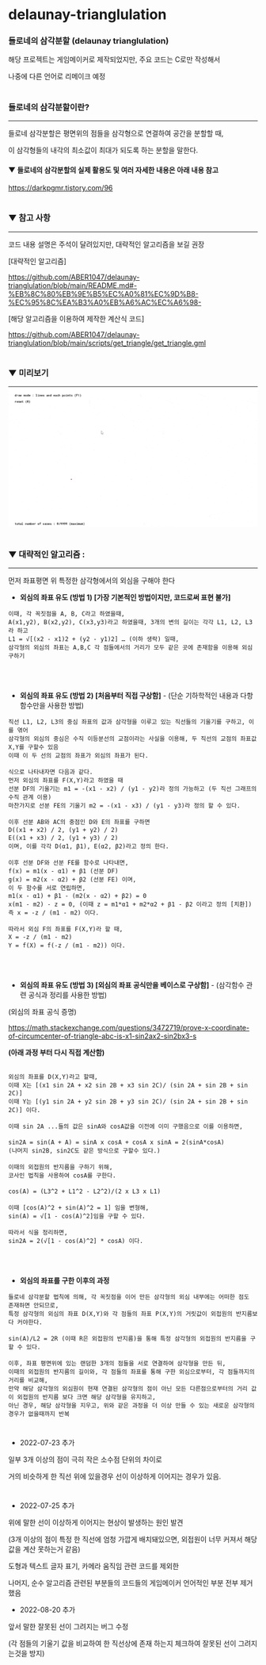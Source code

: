 # delaunay-trianglulation

### 들로네의 삼각분할 (delaunay trianglulation)

해당 프로젝트는 게임메이커로 제작되었지만, 주요 코드는 C로만 작성해서 

나중에 다른 언어로 리메이크 예정

#

### 들로네의 삼각분할이란?
-------------

들로네 삼각분할은 평면위의 점들을 삼각형으로 연결하여 공간을 분할할 때, 

이 삼각형들의 내각의 최소값이 최대가 되도록 하는 분할을 말한다.

#### ▼ 들로네의 삼각분할의 실제 활용도 및 여러 자세한 내용은 아래 내용 참고

https://darkpgmr.tistory.com/96


#

### ▼ 참고 사항
-------------

코드 내용 설명은 주석이 달려있지만, 대략적인 알고리즘을 보길 권장

[대략적인 알고리즘]

https://github.com/ABER1047/delaunay-trianglulation/blob/main/README.md#-%EB%8C%80%EB%9E%B5%EC%A0%81%EC%9D%B8-%EC%95%8C%EA%B3%A0%EB%A6%AC%EC%A6%98-

[해당 알고리즘을 이용하여 제작한 계산식 코드]

https://github.com/ABER1047/delaunay-trianglulation/blob/main/scripts/get_triangle/get_triangle.gml

#

### ▼ 미리보기

![preview_1](imgs/preview_1.gif)

#

### ▼ 대략적인 알고리즘 :
-------------


먼저 좌표평면 위 특정한 삼각형에서의 외심을 구해야 한다


- **외심의 좌표 유도 (방법 1) [가장 기본적인 방법이지만, 코드로써 표현 불가]**

```
이때, 각 꼭짓점을 A, B, C라고 하였을때, 
A(x1,y2), B(x2,y2), C(x3,y3)라고 하였을때, 3개의 변의 길이는 각각 L1, L2, L3라 하고 
L1 = √[(x2 - x1)2 + (y2 - y1)2] … (이하 생락) 일때, 
삼각형의 외심의 좌표는 A,B,C 각 점들에서의 거리가 모두 같은 곳에 존재함을 이용해 외심 구하기
```

</br></br>


- **외심의 좌표 유도 (방법 2) [처음부터 직접 구상함]** - (단순 기하학적인 내용과 다항함수만을 사용한 방법)
```
직선 L1, L2, L3의 중심 좌표의 값과 삼각형을 이루고 있는 직선들의 기울기를 구하고, 이를 엮어
삼각형의 외심의 중심은 수직 이등분선의 교점이라는 사실을 이용해, 두 직선의 교점의 좌표값 X,Y를 구할수 있음
이때 이 두 선의 교점의 좌표가 외심의 좌표가 된다.

식으로 나타내자면 다음과 같다.
먼저 외심의 좌표를 F(X,Y)라고 하였을 때
선분 DF의 기울기는 m1 = -(x1 - x2) / (y1 - y2)라 정의 가능하고 (두 직선 그래프의 수직 관계 이용)
마찬가지로 선분 FE의 기울기 m2 = -(x1 - x3) / (y1 - y3)라 정의 할 수 있다.

이후 선분 AB와 AC의 중점인 D와 E의 좌표를 구하면
D((x1 + x2) / 2, (y1 + y2) / 2)
E((x1 + x3) / 2, (y1 + y3) / 2)
이며, 이를 각각 D(α1, β1), E(α2, β2)라고 정의 한다.

이후 선분 DF와 선분 FE를 함수로 나타내면,
f(x) = m1(x - α1) + β1 (선분 DF)
g(x) = m2(x - α2) + β2 (선분 FE) 이며,
이 두 함수를 서로 연립하면,
m1(x - α1) + β1 - (m2(x - α2) + β2) = 0
x(m1 - m2) - z = 0, (이때 z = m1*α1 + m2*α2 + β1 - β2 이라고 정의 [치환])
즉 x = -z / (m1 - m2) 이다.

따라서 외심 F의 좌표를 F(X,Y)라 할 때,
X = -z / (m1 - m2)
Y = f(X) = f(-z / (m1 - m2)) 이다.

```

</br></br>


- **외심의 좌표 유도 (방법 3) [외심의 좌표 공식만을 베이스로 구상함]** - (삼각함수 관련 공식과 정리를 사용한 방법)

(외심의 좌표 공식 증명)

https://math.stackexchange.com/questions/3472719/prove-x-coordinate-of-circumcenter-of-triangle-abc-is-x1-sin2ax2-sin2bx3-s



**(아래 과정 부터 다시 직접 계산함)**

```

외심의 좌표를 D(X,Y)라고 할때,
이때 X는 [(x1 sin 2A + x2 sin 2B + x3 sin 2C)/ (sin 2A + sin 2B + sin 2C)] 
이때 Y는 [(y1 sin 2A + y2 sin 2B + y3 sin 2C)/ (sin 2A + sin 2B + sin 2C)] 이다.

이때 sin 2A ...들의 값은 sinA와 cosA값을 이전에 이미 구했음으로 이를 이용하면, 

sin2A = sin(A + A) = sinA x cosA + cosA x sinA = 2(sinA*cosA)
(나머지 sin2B, sin2C도 같은 방식으로 구할수 있다.)

이때의 외접원의 반지름을 구하기 위해, 
코사인 법칙을 사용하여 cosA를 구한다.

cos(A) = (L3^2 + L1^2 - L2^2)/(2 x L3 x L1)

이때 [cos(A)^2 + sin(A)^2 = 1] 임을 변형해, 
sin(A) = √[1 - cos(A)^2]임을 구할 수 있다.

따라서 식을 정리하면,
sin2A = 2(√[1 - cos(A)^2] * cosA) 이다.

```

</br></br>

- **외심의 좌표를 구한 이후의 과정**


```
들로네 삼각분할 법칙에 의해, 각 꼭짓점을 이어 만든 삼각형의 외심 내부에는 어떠한 점도 존재하면 안되므로,
특정 삼각형의 외심의 좌표 D(X,Y)와 각 점들의 좌표 P(X,Y)의 거릿값이 외접원의 반지름보다 커야한다.

sin(A)/L2 = 2R (이때 R은 외접원의 반지름)을 통해 특정 삼각형의 외접원의 반지름을 구할 수 있다.

이후, 좌표 평면위에 있는 랜덤한 3개의 점들을 서로 연결하여 삼각형을 만든 뒤, 
이때의 외접원의 반지름의 길이와, 각 점들의 좌표를 통해 구한 외심으로부터, 각 점들까지의 거리를 비교해, 
만약 해당 삼각형의 외심원이 현재 연결된 삼각형의 점이 아닌 모든 다른점으로부터의 거리 값이 외접원의 반지름 보다 크면 해당 삼각형을 유지하고, 
아닌 경우, 해당 삼각형을 지우고, 위와 같은 과정을 더 이상 만들 수 있는 새로운 삼각형의 경우가 없을때까지 반복
```

#

- 2022-07-23 추가 

일부 3개 이상의 점이 극히 작은 소수점 단위의 차이로 

거의 비슷하게 한 직선 위에 있을경우 선이 이상하게 이어지는 경우가 있음.

#


- 2022-07-25 추가

위에 말한 선이 이상하게 이어지는 현상이 발생하는 원인 발견

(3개 이상의 점이 특정 한 직선에 엄청 가깝게 배치돼있으면, 외접원이 너무 커져서 해당 값을 계산 못하는거 같음)


도형과 텍스트 글자 표기, 카메라 움직임 관련 코드를 제외한 

나머지, 순수 알고리즘 관련된 부분들의 코드들의 게임메이커 언어적인 부분 전부 제거 했음


- 2022-08-20 추가

앞서 말한 잘못된 선이 그려지는 버그 수정

(각 점들의 기울기 값을 비교하여 한 직선상에 존재 하는지 체크하여 잘못된 선이 그려지는것을 방지)
